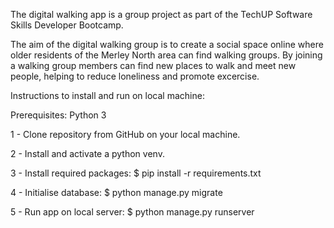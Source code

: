 
The digital walking app is a group project as part of the TechUP Software Skills Developer Bootcamp.

The aim of the digital walking group is to create a social space online where older residents of the Merley North area can find walking groups. 
By joining a walking group members can find new places to walk and meet new people, helping to reduce loneliness and promote excercise.


Instructions to install and run on local machine:

Prerequisites:
Python 3

1 - Clone repository from GitHub on your local machine.

2 - Install and activate a python venv.

3 - Install required packages:
      $ pip install -r requirements.txt

4 - Initialise database:
      $ python manage.py migrate

5 - Run app on local server:
      $ python manage.py runserver
